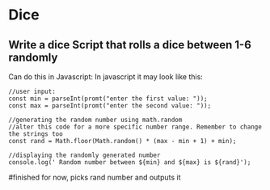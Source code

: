 # Dice 
## Write a dice Script that rolls a dice between 1-6 randomly

Can do this in Javascript: In javascript it may look like this:

    //user input:
    const min = parseInt(promt("enter the first value: "));
    const max = parseInt(promt("enter the second value: "));
    
    //generating the random number using math.random 
    //alter this code for a more specific number range. Remember to change the strings too
    const rand = Math.floor(Math.random() * (max - min + 1) + min);
    
    //displaying the randomly generated number
    console.log(' Random number between ${min} and ${max} is ${rand}');
  
  
  #finished for now, picks rand number and outputs it


